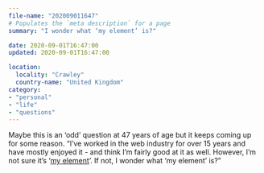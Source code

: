 ```yaml
---
file-name: "202009011647"
# Populates the `meta description` for a page
summary: "I wonder what ‘my element’ is?"

date: 2020-09-01T16:47:00
updated: 2020-09-01T16:47:00

location:
  locality: "Crawley"
  country-name: "United Kingdom"
category:
- "personal"
- "life"
- "questions"
---
```


Maybe this is an ‘odd’ question at 47 years of age but it keeps coming up for some reason. “I’ve worked in the web industry for over 15 years and have mostly enjoyed it - and think I’m fairly good at it as well. However, I’m not sure it’s ‘[my element][1]’. If not, I wonder what ‘my element’ is?”

[1]: https://youtu.be/17fbxRQgMlU?t=459
